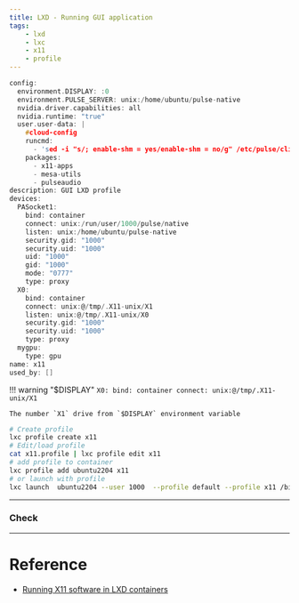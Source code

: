 ```yaml
---
title: LXD - Running GUI application
tags:
    - lxd
    - lxc
    - x11
    - profile
---
```




```c title="x11.profile"
config:
  environment.DISPLAY: :0
  environment.PULSE_SERVER: unix:/home/ubuntu/pulse-native
  nvidia.driver.capabilities: all
  nvidia.runtime: "true"
  user.user-data: |
    #cloud-config
    runcmd:
      - 'sed -i "s/; enable-shm = yes/enable-shm = no/g" /etc/pulse/client.conf'
    packages:
      - x11-apps
      - mesa-utils
      - pulseaudio
description: GUI LXD profile
devices:
  PASocket1:
    bind: container
    connect: unix:/run/user/1000/pulse/native
    listen: unix:/home/ubuntu/pulse-native
    security.gid: "1000"
    security.uid: "1000"
    uid: "1000"
    gid: "1000"
    mode: "0777"
    type: proxy
  X0:
    bind: container
    connect: unix:@/tmp/.X11-unix/X1
    listen: unix:@/tmp/.X11-unix/X0
    security.gid: "1000"
    security.uid: "1000"
    type: proxy
  mygpu:
    type: gpu
name: x11
used_by: []
```

!!! warning "$DISPLAY"
    ```
    X0:
      bind: container
      connect: unix:@/tmp/.X11-unix/X1
    ```

    The number `X1` drive from `$DISPLAY` environment variable


```bash
# Create profile
lxc profile create x11
# Edit/load profile
cat x11.profile | lxc profile edit x11
# add profile to container
lxc profile add ubuntu2204 x11
# or launch with profile
lxc launch  ubuntu2204 --user 1000  --profile default --profile x11 /bin/bash
```

---

### Check

---

# Reference
- [Running X11 software in LXD containers ](https://blog.simos.info/running-x11-software-in-lxd-containers/)